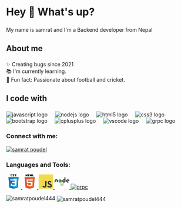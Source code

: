 <h1 align="left">Hey 👋 What's up?</h1>

###

<p align="left">My name is samrat and I'm a Backend developer from Nepal</p>

###

<h2 align="left">About me</h2>

###

<p align="left">✨ Creating bugs since 2021<br>📚 I'm currently learning.<br>🎲 Fun fact: Passionate about football and cricket.</p>

###

<h2 align="left">I code with</h2>

###

<div align="left">
  <img src="https://cdn.jsdelivr.net/gh/devicons/devicon/icons/javascript/javascript-original.svg" height="40" alt="javascript logo"  />
  <img width="12" />
  <img src="https://cdn.jsdelivr.net/gh/devicons/devicon/icons/nodejs/nodejs-original.svg" height="40" alt="nodejs logo"  />
  <img width="12" />
  <img src="https://cdn.jsdelivr.net/gh/devicons/devicon/icons/html5/html5-original.svg" height="40" alt="html5 logo"  />
  <img width="12" />
  <img src="https://cdn.jsdelivr.net/gh/devicons/devicon/icons/css3/css3-original.svg" height="40" alt="css3 logo"  />
  <img width="12" />
  <img src="https://cdn.jsdelivr.net/gh/devicons/devicon/icons/bootstrap/bootstrap-original.svg" height="40" alt="bootstrap logo"  />
  <img width="12" />
  <img src="https://cdn.jsdelivr.net/gh/devicons/devicon/icons/cplusplus/cplusplus-original.svg" height="40" alt="cplusplus logo"  />
  <img width="12" />
  <img src="https://cdn.jsdelivr.net/gh/devicons/devicon/icons/vscode/vscode-original.svg" height="40" alt="vscode logo"  />
  <img width="12" />
  <img src="https://cdn.jsdelivr.net/gh/devicons/devicon/icons/grpc/grpc-js-original.svg" height="40" alt="grpc logo"  />
</div>

###

<h3 align="left">Connect with me:</h3>
<p align="left">
<a href="https://fb.com/samrat poudel" target="blank"><img align="center" src="https://raw.githubusercontent.com/rahuldkjain/github-profile-readme-generator/master/src/images/icons/Social/facebook.svg" alt="samrat poudel" height="30" width="40" /></a>
</p>

<h3 align="left">Languages and Tools:</h3>
<p align="left"> 
  <a href="https://www.w3schools.com/css/" target="_blank" rel="noreferrer"> <img src="https://raw.githubusercontent.com/devicons/devicon/master/icons/css3/css3-original-wordmark.svg" alt="css3" width="40" height="40"/> </a> 
  <a href="https://www.w3.org/html/" target="_blank" rel="noreferrer"> <img src="https://raw.githubusercontent.com/devicons/devicon/master/icons/html5/html5-original-wordmark.svg" alt="html5" width="40" height="40"/> </a> 
  <a href="https://developer.mozilla.org/en-US/docs/Web/JavaScript" target="_blank" rel="noreferrer"> <img src="https://raw.githubusercontent.com/devicons/devicon/master/icons/javascript/javascript-original.svg" alt="javascript" width="40" height="40"/> </a> 
  <a href="https://nodejs.org" target="_blank" rel="noreferrer"> <img src="https://raw.githubusercontent.com/devicons/devicon/master/icons/nodejs/nodejs-original-wordmark.svg" alt="nodejs" width="40" height="40"/> </a> 
  <a href="https://grpc.io" target="_blank" rel="noreferrer"> <img src="https://cdn.jsdelivr.net/gh/devicons/devicon/icons/grpc/grpc-original.svg" alt="grpc" width="40" height="40"/> </a>
</p>

<p><img align="left" src="https://github-readme-stats.vercel.app/api/top-langs?username=samratpoudel444&show_icons=true&locale=en&layout=compact" alt="samratpoudel444" /></p>

<p>&nbsp;<img align="center" src="https://github-readme-stats.vercel.app/api?username=samratpoudel444&show_icons=true&locale=en" alt="samratpoudel444" /></p>
